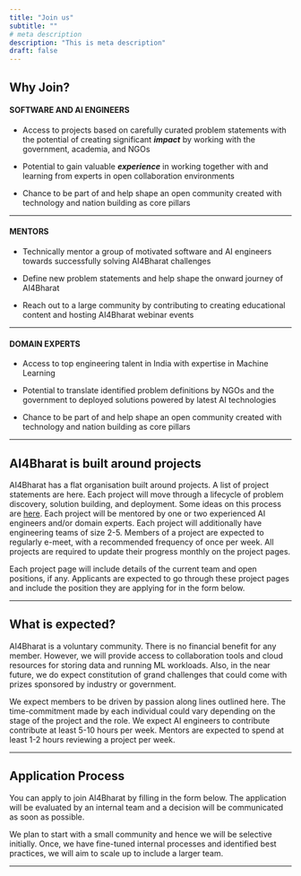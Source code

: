 ```yaml
---
title: "Join us"
subtitle: ""
# meta description
description: "This is meta description"
draft: false
---
```


## Why Join?
#### SOFTWARE AND AI ENGINEERS
* Access to projects based on carefully curated problem statements with the potential of creating significant ***impact*** by working with the government, academia, and NGOs

* Potential to gain valuable ***experience*** in working together with and learning from experts in open collaboration environments

* Chance to be part of and help shape an open community created with technology and nation building as core pillars

---

#### MENTORS
* Technically mentor a group of motivated software and AI engineers towards successfully solving AI4Bharat challenges

* Define new problem statements and help shape the onward journey of AI4Bharat

* Reach out to a large community by contributing to creating educational content and hosting AI4Bharat webinar events

---

#### DOMAIN EXPERTS
* Access to top engineering talent in India with expertise in Machine Learning

* Potential to translate identified problem definitions by NGOs and the government to deployed solutions powered by latest AI technologies

* Chance to be part of and help shape an open community created with technology and nation building as core pillars

---

## AI4Bharat is built around projects

AI4Bharat has a flat organisation built around projects. A list of project statements are here. Each project will move through a lifecycle of problem discovery, solution building, and deployment. Some ideas on this process are [here](../articles/ai-process). Each project will be mentored by one or two experienced AI engineers and/or domain experts. Each project will additionally have engineering teams of size 2-5. Members of a project are expected to regularly e-meet, with a recommended frequency of once per week. All projects are required to update their progress monthly on the project pages. 

Each project page will include details of the current team and open positions, if any. Applicants are expected to go through these project pages and include the position they are applying for in the form below. 

---

## What is expected?

AI4Bharat is a voluntary community.  There is no financial benefit for any member. However, we will provide access to collaboration tools and cloud resources for storing data and running ML workloads. Also, in the near future, we do expect constitution of grand challenges that could come with prizes sponsored by industry or government.

We expect members to be driven by passion along lines outlined here. The time-commitment made by each individual could vary depending on the stage of the project and the role. We expect AI engineers to contribute contribute at least 5-10 hours per week. Mentors are expected to spend at least 1-2 hours reviewing a project per week. 

---

## Application Process

You can apply to join AI4Bharat by filling in the form below. The application will be evaluated by an internal team and a decision will be communicated as soon as possible. 

We plan to start with a small community and hence we will be selective initially. Once, we have fine-tuned internal processes and identified best practices, we will aim to scale up to include a larger team.  

---